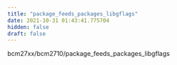 ```yaml
---
title: "package_feeds_packages_libgflags"
date: 2021-10-31 01:43:41.775704
hidden: false
draft: false
---
```


bcm27xx/bcm2710/package_feeds_packages_libgflags

